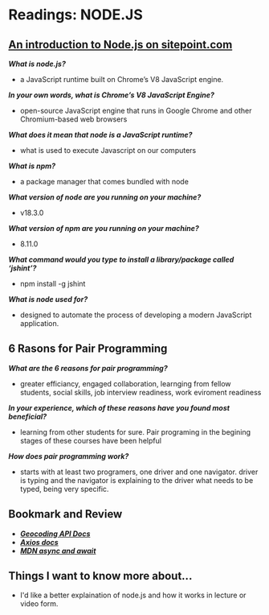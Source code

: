 # Readings: NODE.JS

## [An introduction to Node.js on sitepoint.com](https://www.sitepoint.com/an-introduction-to-node-js/)

***What is node.js?***

* a JavaScript runtime built on Chrome’s V8 JavaScript engine.

***In your own words, what is Chrome’s V8 JavaScript Engine?***

* open-source JavaScript engine that runs in Google Chrome and other Chromium-based web browsers

***What does it mean that node is a JavaScript runtime?***

* what is used to execute Javascript on our computers

***What is npm?***

* a package manager that comes bundled with node

***What version of node are you running on your machine?***

* v18.3.0

***What version of npm are you running on your machine?***

* 8.11.0

***What command would you type to install a library/package called ‘jshint’?***

* npm install -g jshint

***What is node used for?***

* designed to automate the process of developing a modern JavaScript application.

## 6 Rasons for Pair Programming

***What are the 6 reasons for pair programming?***

* greater efficiancy, engaged collaboration, learnging from fellow students, social skills, job interview readiness, work eviroment readiness

***In your experience, which of these reasons have you found most beneficial?***

* learning from other students for sure.  Pair programing in the begining stages of these courses have been helpful

***How does pair programming work?***

* starts with at least two programers, one driver and one navigator.  driver is typing and the navigator is explaining to the driver what needs to be typed, being very specific.  

## Bookmark and Review

* ***[Geocoding API Docs](https://locationiq.com/)***
* ***[Axios docs](https://www.npmjs.com/package/axios)***
* ***[MDN async and await](https://developer.mozilla.org/en-US/docs/Learn/JavaScript/Asynchronous/Promises)***

## Things I want to know more about...

* I'd like a better explaination of node.js and how it works in lecture or video form.
